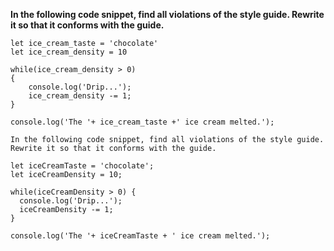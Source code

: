 **In the following code snippet, find all violations of the style guide. Rewrite it so that it conforms with the guide.**

```
let ice_cream_taste = 'chocolate'
let ice_cream_density = 10

while(ice_cream_density > 0)
{
    console.log('Drip...');
    ice_cream_density -= 1;
}

console.log('The '+ ice_cream_taste +' ice cream melted.');
```

```
In the following code snippet, find all violations of the style guide. Rewrite it so that it conforms with the guide.

let iceCreamTaste = 'chocolate';
let iceCreamDensity = 10;

while(iceCreamDensity > 0) {
  console.log('Drip...');
  iceCreamDensity -= 1;
}

console.log('The '+ iceCreamTaste + ' ice cream melted.');
```
